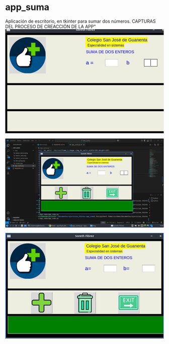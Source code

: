 # app_suma
Aplicación de escritorio, en tkinter para sumar dos números.
CAPTURAS DEL PROCESO DE CREACCIÓN DE LA APP"
![imagen](img/screen.jpg "imagen")

![imagen](img/screen2.jpg "imagen2")

![imagen](img/screen3.jpg "imagen3")

